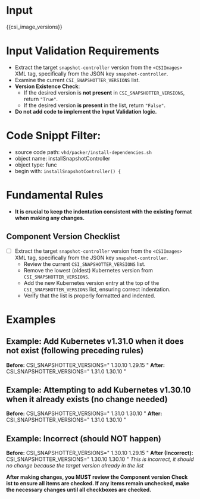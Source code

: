 # Input 
<CSIImages>{{csi_image_versions}}</CSIImages>

# Input Validation Requirements

- Extract the target `snapshot-controller` version from the `<CSIImages>` XML tag, specifically from the JSON key `snapshot-controller`.
- Examine the current `CSI_SNAPSHOTTER_VERSIONS` list.
- **Version Existence Check**:
  - If the desired version is **not present** in `CSI_SNAPSHOTTER_VERSIONS`, return `"True"`.
  - If the desired version **is present** in the list, return `"False"`.
- **Do not add code to implement the Input Validation logic.**
  
# Code Snippt Filter:
   - source code path: `vhd/packer/install-dependencies.sh`
   - object name: installSnapshotController
   - object type: func
   - begin with: `installSnapshotController() {`


# Fundamental Rules

- **It is crucial to keep the indentation consistent with the existing format when making any changes.**

## Component Version Checklist

- [ ] Extract the target `snapshot-controller` version from the `<CSIImages>` XML tag, specifically from the JSON key `snapshot-controller`.
    - Review the current `CSI_SNAPSHOTTER_VERSIONS` list.
    - Remove the lowest (oldest) Kubernetes version from `CSI_SNAPSHOTTER_VERSIONS`.
    - Add the new Kubernetes version entry at the top of the `CSI_SNAPSHOTTER_VERSIONS` list, ensuring correct indentation.
    - Verify that the list is properly formatted and indented.

# Examples
## **Example: Add Kubernetes v1.31.0 when it does not exist (following preceding rules)**

**Before:**
CSI_SNAPSHOTTER_VERSIONS="
1.30.10
1.29.15
"
**After:**
CSI_SNAPSHOTTER_VERSIONS="
1.31.0
1.30.10
"

## **Example: Attempting to add Kubernetes v1.30.10 when it already exists (no change needed)**

**Before:**
CSI_SNAPSHOTTER_VERSIONS="
1.31.0
1.30.10
"
**After:**
CSI_SNAPSHOTTER_VERSIONS="
1.31.0
1.30.10
"

## **Example: Incorrect (should NOT happen)**

**Before:**
CSI_SNAPSHOTTER_VERSIONS="
1.30.10
1.29.15
"
**After (Incorrect):**
CSI_SNAPSHOTTER_VERSIONS="
1.30.10
1.30.10
"
*This is incorrect, it should no change because the target version already in the list*



**After making changes, you MUST review the **Component version Check ist** to ensure all items are checked. If any items remain unchecked, make the necessary changes until all checkboxes are checked.**
